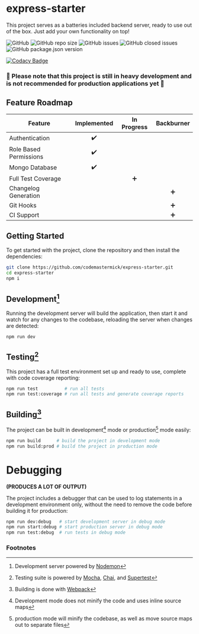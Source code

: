 # express-starter

This project serves as a batteries included backend server, ready to use out of the box. Just add your own functionality on top!

![GitHub](https://img.shields.io/github/license/codemastermick/express-starter)
![GitHub repo size](https://img.shields.io/github/repo-size/codemastermick/express-starter)
![GitHub issues](https://img.shields.io/github/issues/codemastermick/express-starter?color=yellow)
![GitHub closed issues](https://img.shields.io/github/issues-closed-raw/codemastermick/express-starter)
![GitHub package.json version](https://img.shields.io/github/package-json/v/codemastermick/express-starter)

[![Codacy Badge](https://app.codacy.com/project/badge/Grade/96b12a825e6846a1aa3a4fef8aca9615)](https://www.codacy.com/gh/codemastermick/express-starter/dashboard?utm_source=github.com&utm_medium=referral&utm_content=codemastermick/express-starter&utm_campaign=Badge_Grade)

### :construction: Please note that this project is still in heavy development and is not recommended for production applications yet :construction:

## Feature Roadmap

| Feature                |    Implemented     |    In Progress    |    Backburner     |
| ---------------------- | :----------------: | :---------------: | :---------------: |
| Authentication         | :heavy_check_mark: |                   |                   |
| Role Based Permissions | :heavy_check_mark: |                   |                   |
| Mongo Database         | :heavy_check_mark: |                   |                   |
| Full Test Coverage     |                    | :heavy_plus_sign: |                   |
| Changelog Generation   |                    |                   | :heavy_plus_sign: |
| Git Hooks              |                    |                   | :heavy_plus_sign: |
| CI Support             |                    |                   | :heavy_plus_sign: |

## Getting Started

To get started with the project, clone the repository and then install the dependencies:

```bash
git clone https://github.com/codemastermick/express-starter.git
cd express-starter
npm i
```

## Development[^1]

Running the development server will build the application, then start it and watch for any changes to the codebase, reloading the server when changes are detected:

```bash
npm run dev
```

## Testing[^2]

This project has a full test environment set up and ready to use, complete with code coverage reporting:

```bash
npm run test          # run all tests
npm run test:coverage # run all tests and generate coverage reports
```

## Building[^3]

The project can be built in development[^4] mode or production[^5] mode easily:

```bash
npm run build      # build the project in development mode
npm run build:prod # build the project in production mode
```

# Debugging

**(PRODUCES A LOT OF OUTPUT)**

The project includes a debugger that can be used to log statements in a development environment only, without the need to remove the code before building it for production:

```bash
npm run dev:debug   # start development server in debug mode
npm run start:debug # start production server in debug mode
npm run test:debug  # run tests in debug mode
```

### Footnotes

[^1]: Development server powered by [Nodemon](https://nodemon.io)
[^2]: Testing suite is powered by [Mocha](https://mochajs.org), [Chai](https://www.chaijs.com), and [Supertest](https://github.com/visionmedia/supertest#readme)
[^3]: Building is done with [Webpack](https://webpack.js.org)
[^4]: Development mode does not minify the code and uses inline source maps
[^5]: production mode will minify the codebase, as well as move source maps out to separate files
